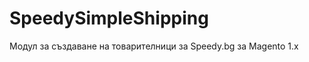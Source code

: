 SpeedySimpleShipping
====================

Модул за създаване на товарителници за Speedy.bg за Magento 1.x
